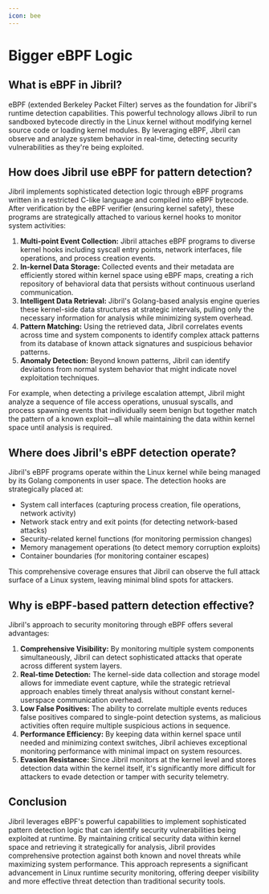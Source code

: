 ```yaml
---
icon: bee
---
```


# Bigger eBPF Logic

## What is eBPF in Jibril?

eBPF (extended Berkeley Packet Filter) serves as the foundation for Jibril's runtime detection capabilities. This powerful technology allows Jibril to run sandboxed bytecode directly in the Linux kernel without modifying kernel source code or loading kernel modules. By leveraging eBPF, Jibril can observe and analyze system behavior in real-time, detecting security vulnerabilities as they're being exploited.

## How does Jibril use eBPF for pattern detection?

Jibril implements sophisticated detection logic through eBPF programs written in a restricted C-like language and compiled into eBPF bytecode. After verification by the eBPF verifier (ensuring kernel safety), these programs are strategically attached to various kernel hooks to monitor system activities:

1. **Multi-point Event Collection:** Jibril attaches eBPF programs to diverse kernel hooks including syscall entry points, network interfaces, file operations, and process creation events.
2. **In-kernel Data Storage:** Collected events and their metadata are efficiently stored within kernel space using eBPF maps, creating a rich repository of behavioral data that persists without continuous userland communication.
3. **Intelligent Data Retrieval:** Jibril's Golang-based analysis engine queries these kernel-side data structures at strategic intervals, pulling only the necessary information for analysis while minimizing system overhead.
4. **Pattern Matching:** Using the retrieved data, Jibril correlates events across time and system components to identify complex attack patterns from its database of known attack signatures and suspicious behavior patterns.
5. **Anomaly Detection:** Beyond known patterns, Jibril can identify deviations from normal system behavior that might indicate novel exploitation techniques.

For example, when detecting a privilege escalation attempt, Jibril might analyze a sequence of file access operations, unusual syscalls, and process spawning events that individually seem benign but together match the pattern of a known exploit—all while maintaining the data within kernel space until analysis is required.

## Where does Jibril's eBPF detection operate?

Jibril's eBPF programs operate within the Linux kernel while being managed by its Golang components in user space. The detection hooks are strategically placed at:

* System call interfaces (capturing process creation, file operations, network activity)
* Network stack entry and exit points (for detecting network-based attacks)
* Security-related kernel functions (for monitoring permission changes)
* Memory management operations (to detect memory corruption exploits)
* Container boundaries (for monitoring container escapes)

This comprehensive coverage ensures that Jibril can observe the full attack surface of a Linux system, leaving minimal blind spots for attackers.

## Why is eBPF-based pattern detection effective?

Jibril's approach to security monitoring through eBPF offers several advantages:

1. **Comprehensive Visibility:** By monitoring multiple system components simultaneously, Jibril can detect sophisticated attacks that operate across different system layers.
2. **Real-time Detection:** The kernel-side data collection and storage model allows for immediate event capture, while the strategic retrieval approach enables timely threat analysis without constant kernel-userspace communication overhead.
3. **Low False Positives:** The ability to correlate multiple events reduces false positives compared to single-point detection systems, as malicious activities often require multiple suspicious actions in sequence.
4. **Performance Efficiency:** By keeping data within kernel space until needed and minimizing context switches, Jibril achieves exceptional monitoring performance with minimal impact on system resources.
5. **Evasion Resistance:** Since Jibril monitors at the kernel level and stores detection data within the kernel itself, it's significantly more difficult for attackers to evade detection or tamper with security telemetry.

## Conclusion

Jibril leverages eBPF's powerful capabilities to implement sophisticated pattern detection logic that can identify security vulnerabilities being exploited at runtime. By maintaining critical security data within kernel space and retrieving it strategically for analysis, Jibril provides comprehensive protection against both known and novel threats while maximizing system performance. This approach represents a significant advancement in Linux runtime security monitoring, offering deeper visibility and more effective threat detection than traditional security tools.
